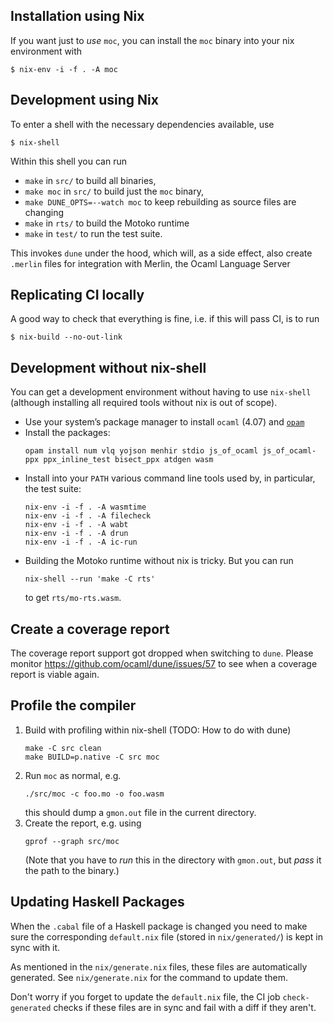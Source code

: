 ## Installation using Nix

If you want just to _use_ `moc`, you can install the `moc` binary into your nix
environment with
```
$ nix-env -i -f . -A moc
```


## Development using Nix

To enter a shell with the necessary dependencies available, use
```
$ nix-shell
```

Within this shell you can run
 * `make` in `src/` to build all binaries,
 * `make moc` in `src/` to build just the `moc` binary,
 * `make DUNE_OPTS=--watch moc` to keep rebuilding as source files are changing
 * `make` in `rts/` to build the Motoko runtime
 * `make` in `test/` to run the test suite.

This invokes `dune` under the hood, which will, as a side effect, also create
`.merlin` files for integration with Merlin, the Ocaml Language Server


## Replicating CI locally

A good way to check that everything is fine, i.e. if this will pass CI, is to run
```
$ nix-build --no-out-link
```


## Development without nix-shell

You can get a development environment without having to use `nix-shell`
(although installing all required tools without nix is out of scope).

 * Use your system’s package manager to install `ocaml` (4.07) and
   [`opam`](https://opam.ocaml.org/doc/Install.html)
 * Install the packages:
   ```
   opam install num vlq yojson menhir stdio js_of_ocaml js_of_ocaml-ppx ppx_inline_test bisect_ppx atdgen wasm
   ```
 * Install into your `PATH` various command line tools used by, in particular,
   the test suite:
   ```
   nix-env -i -f . -A wasmtime
   nix-env -i -f . -A filecheck
   nix-env -i -f . -A wabt
   nix-env -i -f . -A drun
   nix-env -i -f . -A ic-run
   ```
 * Building the Motoko runtime without nix is tricky. But you can run
   ```
   nix-shell --run 'make -C rts'
   ```
   to get `rts/mo-rts.wasm`.


## Create a coverage report

The coverage report support got dropped when switching to `dune`. Please monitor
https://github.com/ocaml/dune/issues/57 to see when a coverage report is viable again.

## Profile the compiler

1. Build with profiling within nix-shell (TODO: How to do with dune)
   ```
   make -C src clean
   make BUILD=p.native -C src moc
   ```
2. Run `moc` as normal, e.g.
   ```
   ./src/moc -c foo.mo -o foo.wasm
   ```
   this should dump a `gmon.out` file in the current directory.
3. Create the report, e.g. using
   ```
   gprof --graph src/moc
   ```
   (Note that you have to _run_ this in the directory with `gmon.out`, but
   _pass_ it the path to the binary.)


## Updating Haskell Packages

When the `.cabal` file of a Haskell package is changed you need to make sure the
corresponding `default.nix` file (stored in `nix/generated/`) is kept in sync
with it.

As mentioned in the `nix/generate.nix` files, these files are automatically
generated. See `nix/generate.nix` for the command to update them.

Don't worry if you forget to update the `default.nix` file, the CI job
`check-generated` checks if these files are in sync and fail with a diff if
they aren't.
